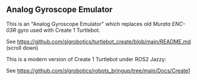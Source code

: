 ## Analog Gyroscope Emulator

This is an "Analog Gyroscope Emulator" which replaces old _Murata ENC-03R_ gyro used with Create 1 Turtlebot.

See https://github.com/slgrobotics/turtlebot_create/blob/main/README.md  (scroll down)

This is a modern version of Create 1 Turtlebot under ROS2 Jazzy: 

See https://github.com/slgrobotics/robots_bringup/tree/main/Docs/Create1
 
